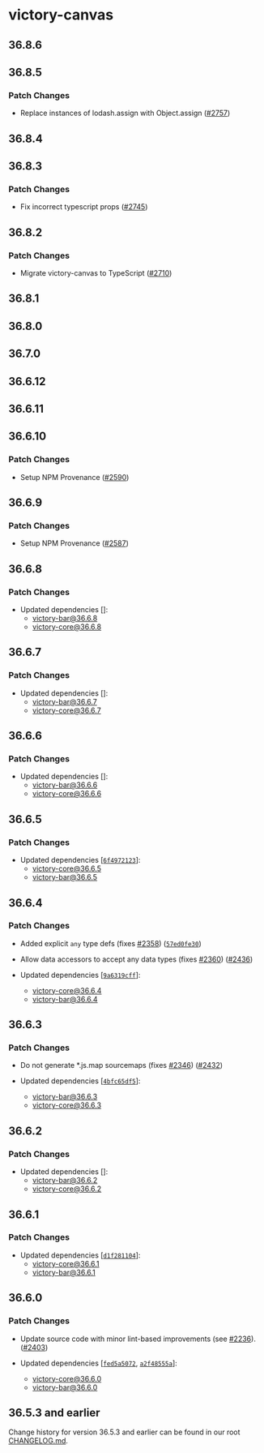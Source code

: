 # victory-canvas

## 36.8.6

## 36.8.5

### Patch Changes

- Replace instances of lodash.assign with Object.assign ([#2757](https://github.com/FormidableLabs/victory/pull/2757))

## 36.8.4

## 36.8.3

### Patch Changes

- Fix incorrect typescript props ([#2745](https://github.com/FormidableLabs/victory/pull/2745))

## 36.8.2

### Patch Changes

- Migrate victory-canvas to TypeScript ([#2710](https://github.com/FormidableLabs/victory/pull/2710))

## 36.8.1

## 36.8.0

## 36.7.0

## 36.6.12

## 36.6.11

## 36.6.10

### Patch Changes

- Setup NPM Provenance ([#2590](https://github.com/FormidableLabs/victory/pull/2590))

## 36.6.9

### Patch Changes

- Setup NPM Provenance ([#2587](https://github.com/FormidableLabs/victory/pull/2587))

## 36.6.8

### Patch Changes

- Updated dependencies []:
  - victory-bar@36.6.8
  - victory-core@36.6.8

## 36.6.7

### Patch Changes

- Updated dependencies []:
  - victory-bar@36.6.7
  - victory-core@36.6.7

## 36.6.6

### Patch Changes

- Updated dependencies []:
  - victory-bar@36.6.6
  - victory-core@36.6.6

## 36.6.5

### Patch Changes

- Updated dependencies [[`6f4972123`](https://github.com/FormidableLabs/victory/commit/6f49721238332bb5ee879571a45b34a04e44d416)]:
  - victory-core@36.6.5
  - victory-bar@36.6.5

## 36.6.4

### Patch Changes

- Added explicit `any` type defs (fixes [#2358](https://github.com/FormidableLabs/victory/issues/2358)) ([`57ed0fe30`](https://github.com/FormidableLabs/victory/commit/57ed0fe304dbc8753da1126a02d44de8004e96aa))

* Allow data accessors to accept any data types (fixes [#2360](https://github.com/FormidableLabs/victory/issues/2360)) ([#2436](https://github.com/FormidableLabs/victory/pull/2436))

* Updated dependencies [[`9a6319cff`](https://github.com/FormidableLabs/victory/commit/9a6319cffbc480711b8c286dcae00575081170f0)]:
  - victory-core@36.6.4
  - victory-bar@36.6.4

## 36.6.3

### Patch Changes

- Do not generate \*.js.map sourcemaps (fixes [#2346](https://github.com/FormidableLabs/victory/issues/2346)) ([#2432](https://github.com/FormidableLabs/victory/pull/2432))

- Updated dependencies [[`4bfc65df5`](https://github.com/FormidableLabs/victory/commit/4bfc65df5a10aa6a10084882ed5c6d0d894dec6f)]:
  - victory-bar@36.6.3
  - victory-core@36.6.3

## 36.6.2

### Patch Changes

- Updated dependencies []:
  - victory-bar@36.6.2
  - victory-core@36.6.2

## 36.6.1

### Patch Changes

- Updated dependencies [[`d1f281104`](https://github.com/FormidableLabs/victory/commit/d1f281104c7598c43e220dafd57546ab03daeeb5)]:
  - victory-core@36.6.1
  - victory-bar@36.6.1

## 36.6.0

### Patch Changes

- Update source code with minor lint-based improvements (see [#2236](https://github.com/FormidableLabs/victory/issues/2236)). ([#2403](https://github.com/FormidableLabs/victory/pull/2403))

- Updated dependencies [[`fed5a5072`](https://github.com/FormidableLabs/victory/commit/fed5a507299b337846eed3d873ec7eb91bc69668), [`a2f48555a`](https://github.com/FormidableLabs/victory/commit/a2f48555adfed15bdb004dc0793f197d90c950a2)]:
  - victory-core@36.6.0
  - victory-bar@36.6.0

## 36.5.3 and earlier

Change history for version 36.5.3 and earlier can be found in our root [CHANGELOG.md](https://github.com/FormidableLabs/victory/blob/main/CHANGELOG.md).
